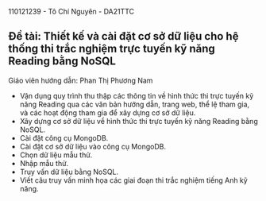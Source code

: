 110121239 - Tô Chí Nguyên - DA21TTC
## Đề tài: Thiết kế và cài đặt cơ sở dữ liệu cho hệ thống thi trắc nghiệm trực tuyến kỹ năng Reading bằng NoSQL
Giáo viên hướng dẫn: Phan Thị Phương Nam
* Vận dụng quy trình thu thập các thông tin về hình thức thi trực tuyến kỹ năng Reading qua các văn bản hướng dẫn, trang web, thể lệ tham gia, và các hoạt động tham gia để xây dựng cơ sở dữ liệu.
* Xây dựng cơ sở dữ liệu về hình thức thi trực tuyến kỹ năng Reading bằng NoSQL.
* Cài đặt công cụ MongoDB.
* Cài đặt cơ sở dữ liệu vào công cụ MongoDB.
* Chọn dữ liệu mẫu thử.
* Nhập mẫu thử.
* Truy vấn dữ liệu bằng NoSQL.
* Viết câu truy vấn minh họa các giai đoạn thi trắc nghiệm tiếng Anh kỹ năng.
